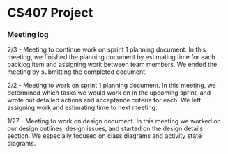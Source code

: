# CS407 Project

### Meeting log

2/3 - Meeting to continue work on sprint 1 planning document. In this meeting, we finished the planning document by estimating time for each backlog item and assigning work between team members. We ended the meeting by submitting the completed document.

2/2 - Meeting to work on sprint 1 planning document. In this meeting, we determined which tasks we would work on in the upcoming sprint, and wrote out detailed actions and acceptance criteria for each. We left assigning work and estimating time to next meeting.

1/27 - Meeting to work on design document. In this meeting we worked on our design outlines, design issues, and started on the design details section. We especially focused on class diagrams and activity state diagrams.
